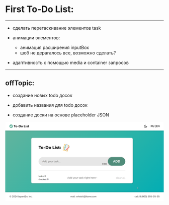 # First To-Do List:

---

- сделать перетаскивание элементов task
  </br>

- анимации элементов:

  - анимация расширения inputBox
  - шоб не дерагалось все, возможно сделать?
    </br>

- адаптивность с помощью media и container запросов

---

## offTopic:

- создание новых todo досок

* добавить названия для todo досок

- создание доски на основе placeholder JSON

![This is me in the process:](./backGround.png)
